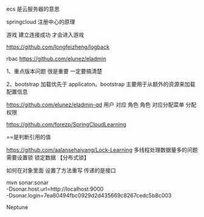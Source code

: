 ecs 是云服务器的意思

springcloud 注册中心的原理

游戏 建立连接成功 才会进入游戏

<!-- 一个好的项目地址 -->
https://github.com/longfeizheng/logback

rbac
https://github.com/elunez/eladmin
        
        
<!-- 项目架构问题 -->
1、重点版本问题 很是重要 一定要搞清楚

<!-- 配置中心的问题-->
2、bootstrap 加载优先于 applicaton。bootstrap 主要用于从额外的资源来加载配置信息

https://github.com/elunez/eladmin-qd
用户 对应 角色 
角色 对应分配菜单  分配权限


<!--  一个springcloud的资料集-->
https://github.com/forezp/SpringCloudLearning


==是判断引用的值

https://github.com/aalansehaiyang/Lock-Learning
多线程处理数据量多的问题  需要设置锁 锁定数据  【分布式锁】


如何在对象里面 设置了方法重写 传递的是接口

mvn sonar:sonar \
  -Dsonar.host.url=http://localhost:9000 \
  -Dsonar.login=7ea80494fbc0929d2d435669c8267cedc5b8c003
  
  Neptune
